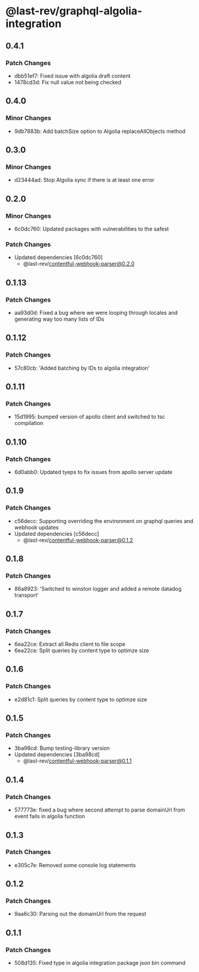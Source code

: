 # @last-rev/graphql-algolia-integration

## 0.4.1

### Patch Changes

- dbb51ef7: Fixed issue with algolia draft content
- 1478cd3d: Fix null value not being checked

## 0.4.0

### Minor Changes

- 9db7883b: Add batchSize option to Algolia replaceAllObjects method

## 0.3.0

### Minor Changes

- d23444ad: Stop Algolia sync if there is at least one error

## 0.2.0

### Minor Changes

- 6c0dc760: Updated packages with vulnerabilities to the safest

### Patch Changes

- Updated dependencies [6c0dc760]
  - @last-rev/contentful-webhook-parser@0.2.0

## 0.1.13

### Patch Changes

- aa93d0d: Fixed a bug where we were looping through locales and generating way too many lists of IDs

## 0.1.12

### Patch Changes

- 57c80cb: 'Added batching by IDs to algolia integration'

## 0.1.11

### Patch Changes

- 15d1995: bumped version of apollo client and switched to tsc compilation

## 0.1.10

### Patch Changes

- 6d0abb0: Updated tyeps to fix issues from apollo server update

## 0.1.9

### Patch Changes

- c56decc: Supporting overriding the environment on graphql queries and webhook updates
- Updated dependencies [c56decc]
  - @last-rev/contentful-webhook-parser@0.1.2

## 0.1.8

### Patch Changes

- 86a8923: 'Switched to winston logger and added a remote datadog transport'

## 0.1.7

### Patch Changes

- 6ea22ce: Extract all Redis client to file scope
- 6ea22ce: Split queries by content type to optimze size

## 0.1.6

### Patch Changes

- e2d81c1: Split queries by content type to optimze size

## 0.1.5

### Patch Changes

- 3ba98cd: Bump testing-library version
- Updated dependencies [3ba98cd]
  - @last-rev/contentful-webhook-parser@0.1.1

## 0.1.4

### Patch Changes

- 577773e: fixed a bug where second attempt to parse domainUrl from event fails in algolia function

## 0.1.3

### Patch Changes

- e305c7e: Removed some console log statements

## 0.1.2

### Patch Changes

- 9aa6c30: Parsing out the domainUrl from the request

## 0.1.1

### Patch Changes

- 508d135: Fixed type in algolia integration package json bin command
